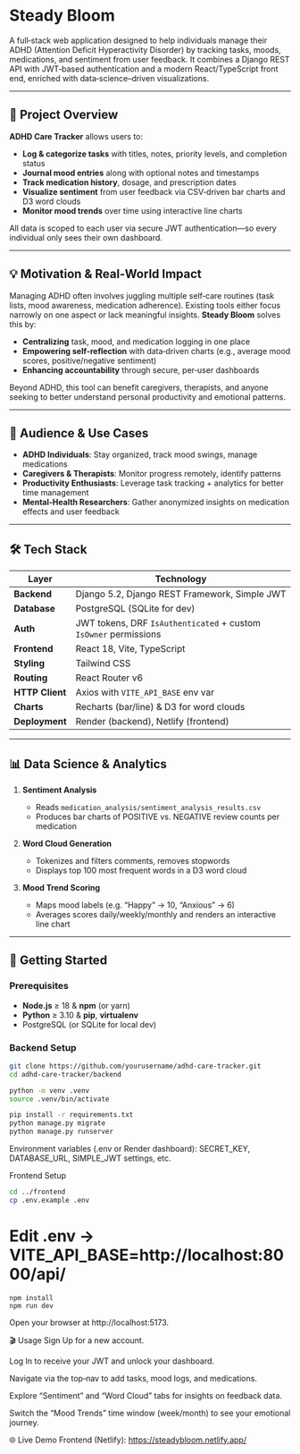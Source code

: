 # Steady Bloom

A full‑stack web application designed to help individuals manage their ADHD (Attention Deficit Hyperactivity Disorder) by tracking tasks, moods, medications, and sentiment from user feedback. It combines a Django REST API with JWT‑based authentication and a modern React/TypeScript front end, enriched with data‑science–driven visualizations.

---

## 🚀 Project Overview

**ADHD Care Tracker** allows users to:

- **Log & categorize tasks** with titles, notes, priority levels, and completion status  
- **Journal mood entries** along with optional notes and timestamps  
- **Track medication history**, dosage, and prescription dates  
- **Visualize sentiment** from user feedback via CSV‑driven bar charts and D3 word clouds  
- **Monitor mood trends** over time using interactive line charts  

All data is scoped to each user via secure JWT authentication—so every individual only sees their own dashboard.

---

## 💡 Motivation & Real‑World Impact

Managing ADHD often involves juggling multiple self‑care routines (task lists, mood awareness, medication adherence). Existing tools either focus narrowly on one aspect or lack meaningful insights. **Steady Bloom** solves this by:

- **Centralizing** task, mood, and medication logging in one place  
- **Empowering self‑reflection** with data‑driven charts (e.g., average mood scores, positive/negative sentiment)  
- **Enhancing accountability** through secure, per‑user dashboards  

Beyond ADHD, this tool can benefit caregivers, therapists, and anyone seeking to better understand personal productivity and emotional patterns.

---

## 🎯 Audience & Use Cases

- **ADHD Individuals**: Stay organized, track mood swings, manage medications  
- **Caregivers & Therapists**: Monitor progress remotely, identify patterns  
- **Productivity Enthusiasts**: Leverage task tracking + analytics for better time management  
- **Mental‑Health Researchers**: Gather anonymized insights on medication effects and user feedback  

---

## 🛠️ Tech Stack

| Layer            | Technology                           |
| ---------------- | ------------------------------------ |
| **Backend**      | Django 5.2, Django REST Framework, Simple JWT  |
| **Database**     | PostgreSQL (SQLite for dev)          |
| **Auth**         | JWT tokens, DRF `IsAuthenticated` + custom `IsOwner` permissions |
| **Frontend**     | React 18, Vite, TypeScript           |
| **Styling**      | Tailwind CSS                         |
| **Routing**      | React Router v6                      |
| **HTTP Client**  | Axios with `VITE_API_BASE` env var   |
| **Charts**       | Recharts (bar/line) & D3 for word clouds |
| **Deployment**   | Render (backend), Netlify (frontend) |

---

## 📊 Data Science & Analytics

1. **Sentiment Analysis**  
   - Reads `medication_analysis/sentiment_analysis_results.csv`  
   - Produces bar charts of POSITIVE vs. NEGATIVE review counts per medication  

2. **Word Cloud Generation**  
   - Tokenizes and filters comments, removes stopwords  
   - Displays top 100 most frequent words in a D3 word cloud  

3. **Mood Trend Scoring**  
   - Maps mood labels (e.g. “Happy” → 10, “Anxious” → 6)  
   - Averages scores daily/weekly/monthly and renders an interactive line chart  

---

## 🏁 Getting Started

### Prerequisites

- **Node.js** ≥ 18 & **npm** (or yarn)  
- **Python** ≥ 3.10 & **pip**, **virtualenv**  
- PostgreSQL (or SQLite for local dev)

### Backend Setup

```bash
git clone https://github.com/yourusername/adhd-care-tracker.git
cd adhd-care-tracker/backend

python -m venv .venv
source .venv/bin/activate

pip install -r requirements.txt
python manage.py migrate
python manage.py runserver
```
Environment variables (.env or Render dashboard):
SECRET_KEY, DATABASE_URL, SIMPLE_JWT settings, etc.

Frontend Setup
```bash
cd ../frontend
cp .env.example .env
```
# Edit .env → VITE_API_BASE=http://localhost:8000/api/
```
npm install
npm run dev
```
Open your browser at http://localhost:5173.

🎬 Usage
Sign Up for a new account.

Log In to receive your JWT and unlock your dashboard.

Navigate via the top‑nav to add tasks, mood logs, and medications.

Explore “Sentiment” and “Word Cloud” tabs for insights on feedback data.

Switch the “Mood Trends” time window (week/month) to see your emotional journey.

🌐 Live Demo
Frontend (Netlify): https://steadybloom.netlify.app/
